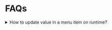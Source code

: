 # FAQs

<details>

<summary>How to update value in a menu item on runtime?</summary>

You can update the value of an `ItemInput` in the `loop` function by calling `menu.getItemAt(``position``)->setValue("your new value here")`

Examples:

1. `menu.getItemAt(``your position``)->setValue("your new value here")`
2. `menu[``your position``]->setValue("your new value here")`
3. `menu[``your position``][``your sub position``].setValue("your new value here")`

`1.` and `2.` are the same, `3.` will change the value of the item at ` ``your sub position`` ` in the submenu at ` ``your position`` `

You can also use `[menu.getCursorPosition()]` in place of `menu.[``your position``]` if your cursor is on the desired menu

<mark style="color:red;">**Index/position starts from 1**</mark>

</details>

